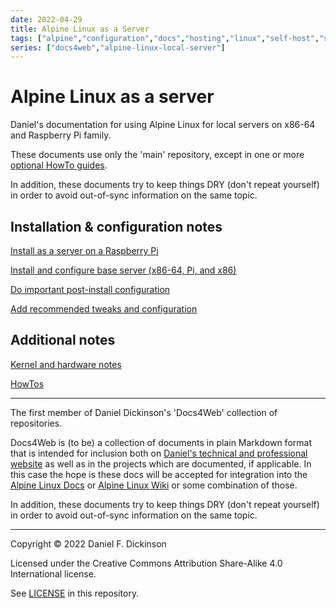 ```yaml
---
date: 2022-04-29
title: Alpine Linux as a Server
tags: ["alpine","configuration","docs","hosting","linux","self-host","sysadmin-devops","raspberry-pi","sbc"]
series: ["docs4web","alpine-linux-local-server"]
---
```


# Alpine Linux as a server

Daniel's documentation for using Alpine Linux for local servers on x86-64 and Raspberry Pi family.

These documents use only the 'main' repository, except in one or more [optional HowTo guides](howtos/_index.md).

In addition, these documents try to keep things DRY (don't repeat yourself) in order to avoid out-of-sync information on the same topic.

## Installation & configuration notes

[Install as a server on a Raspberry Pi](install-on-raspberry-pi/_index.md) 

[Install and configure base server (x86-64, Pi, and x86)](server-install-config/_index.md)

[Do important post-install configuration](important-post-install-configuration.md)

[Add recommended tweaks and configuration](recommended-tweaks-and-configs/_index.md)

## Additional notes

[Kernel and hardware notes](kernel-and-hardware-notes/_index.md)

[HowTos](howtos/_index.md)

--------

The first member of Daniel Dickinson's 'Docs4Web' collection of repositories.

Docs4Web is (to be) a collection of documents in plain Markdown format that is intended for inclusion both on [Daniel's technical and professional website](https://www.wildtechgarden.ca/) as well as in the projects which are documented, if applicable. In this case the hope is these docs will be accepted for integration into the [Alpine Linux Docs](https://docs.alpinelinux.org/) or [Alpine Linux Wiki](https://wiki.alpinelinux.org/) or some combination of those.

In addition, these documents try to keep things DRY (don't repeat yourself) in order to avoid out-of-sync information on the same topic.

--------

Copyright © 2022 Daniel F. Dickinson

Licensed under the Creative Commons Attribution Share-Alike 4.0 International license.

See [LICENSE](../LICENSE) in this repository.
